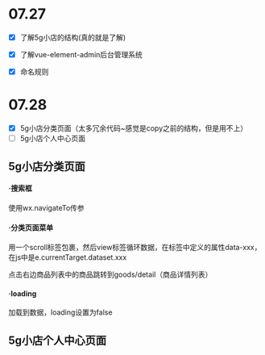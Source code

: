 # 07.27

- [x] 了解5g小店的结构(真的就是了解)
- [x] 了解vue-element-admin后台管理系统
- [x] 命名规则



# 07.28

- [x] 5g小店分类页面（太多冗余代码~感觉是copy之前的结构，但是用不上）
- [ ] 5g小店个人中心页面

## 5g小店分类页面

#### ·搜索框

使用wx.navigateTo传参

#### ·分类页面菜单

用一个scroll标签包裹，然后view标签循环数据，在标签中定义的属性data-xxx，在js中是e.currentTarget.dataset.xxx

点击右边商品列表中的商品跳转到goods/detail（商品详情列表）

#### ·loading

加载到数据，loading设置为false

## 5g小店个人中心页面



